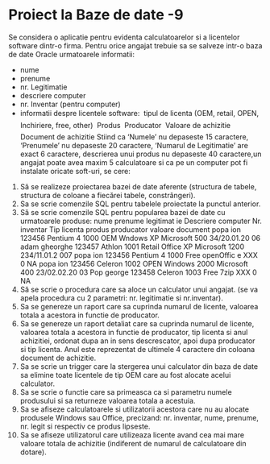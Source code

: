 # Proiect la Baze de date -9

Se considera o aplicatie pentru evidenta calculatoarelor si a licentelor software dintr-o firma.
Pentru orice angajat trebuie sa se salveze intr-o baza de date Oracle urmatoarele informatii:
- nume
- prenume
- nr. Legitimatie
- descriere computer
- nr. Inventar (pentru computer)
- informatii despre licentele software:
 tipul de licenta (OEM, retail, OPEN, Inchiriere, free, other)
 Produs
 Producator
 Valoare de achizitie
 Document de achizitie
Stiind ca ‘Numele’ nu depaseste 15 caractere, ‘Prenumele’ nu depaseste 20 caractere,
‘Numarul de Legitimatie’ are exact 6 caractere, descrierea unui produs nu depaseste 40
caractere,un angajat poate avea maxim 5 calculatoare si ca pe un computer pot fi instalate
oricate soft-uri, se cere:
1. Să se realizeze proiectarea bazei de date aferente (structura de tabele, structura de coloane a
fiecărei tabele, constrângeri).
2. Sa se scrie comenzile SQL pentru tabelele proiectate la punctul anterior.
3. Să se scrie comenzile SQL pentru popularea bazei de date cu urmatoarele produse:
nume prenume legitimat
ie
Descriere
computer
Nr.
inventar
Tip
licenta
produs producator valoare document
popa ion 123456 Pentium 4 1000 OEM Wndows
XP
Microsoft 500 34/20.01.20
06
adam gheorghe 123457 Athlon 1001 Retail Office XP Microsoft 1200 234/11.01.2
007
popa ion 123456 Pentium 4 1000 Free openOffic
e
XXX 0 NA
popa ion 123456 Celeron 1002 OPEN Windows
2000
Microsoft 400 23/02.02.20
03
Pop george 123458 Celeron 1003 Free 7zip XXX 0 NA
4. Să se scrie o procedura care sa aloce un calculator unui angajat. (se va apela procedura cu 2
parametri: nr. legitimatie si nr.inventar).
5. Sa se genereze un raport care sa cuprinda numarul de licente, valoarea totala a acestora in
functie de producator.
6. Sa se genereze un raport detaliat care sa cuprinda numarul de licente, valoarea totala a
acestora in functie de producator, tip licenta si anul achizitiei, ordonat dupa an in sens
descrescator, apoi dupa producator si tip licenta. Anul este reprezentat de ultimele 4 caractere
din coloana document de achizitie.
7. Sa se scrie un trigger care la stergerea unui calculator din baza de date sa elimine toate
licentele de tip OEM care au fost alocate acelui calculator.
8. Sa se scrie o functie care sa primeasca ca si parametru numele produsului si sa returneze
valoarea totala a acestuia.
9. Sa se afiseze calculatoarele si utilizatorii acestora care nu au alocate produsele Windows sau
Office, precizand: nr. inventar, nume, prenume, nr. legit si respectiv ce produs lipseste.
10. Sa se afiseze utilizatorul care utilizeaza licente avand cea mai mare valoare totala de achizitie
(indiferent de numarul de calculatoare din dotare).